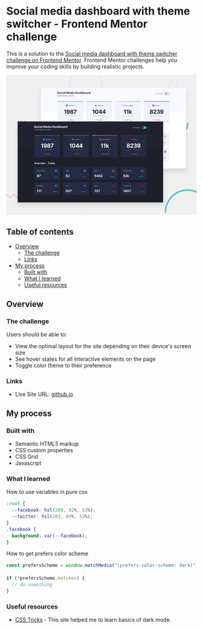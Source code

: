 # Social media dashboard with theme switcher - Frontend Mentor challenge

This is a solution to the [Social media dashboard with theme switcher challenge on Frontend Mentor](https://www.frontendmentor.io/challenges/social-media-dashboard-with-theme-switcher-6oY8ozp_H). Frontend Mentor challenges help you improve your coding skills by building realistic projects.

![Design preview for the Social media dashboard with theme switcher coding challenge](./design/desktop-preview.jpg)

## Table of contents

- [Overview](#overview)
  - [The challenge](#the-challenge)
  - [Links](#links)
- [My process](#my-process)
  - [Built with](#built-with)
  - [What I learned](#what-i-learned)
  - [Useful resources](#useful-resources)

## Overview

### The challenge

Users should be able to:

- View the optimal layout for the site depending on their device's screen size
- See hover states for all interactive elements on the page
- Toggle color theme to their preference

### Links

- Live Site URL: [github.io](https://yoniakabecky.github.io/mini-projects-2/)

## My process

### Built with

- Semantic HTML5 markup
- CSS custom properties
- CSS Grid
- Javascript

### What I learned

How to use variables in pure css

```css
:root {
  --facebook: hsl(208, 92%, 53%);
  --twitter: hsl(203, 89%, 53%);
}
.facebook {
  background: var(--facebook);
}
```

How to get prefers color scheme

```js
const prefersScheme = window.matchMedia("(prefers-color-scheme: dark)");

if (!prefersScheme.matches) {
  // do something
}
```

### Useful resources

- [CSS Tricks](https://css-tricks.com/a-complete-guide-to-dark-mode-on-the-web/#using-separate-stylesheets) - This site helped me to learn basics of dark mode.
